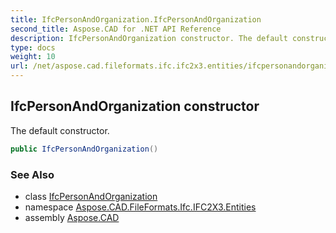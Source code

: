 ```yaml
---
title: IfcPersonAndOrganization.IfcPersonAndOrganization
second_title: Aspose.CAD for .NET API Reference
description: IfcPersonAndOrganization constructor. The default constructor
type: docs
weight: 10
url: /net/aspose.cad.fileformats.ifc.ifc2x3.entities/ifcpersonandorganization/ifcpersonandorganization/
---
```

## IfcPersonAndOrganization constructor

The default constructor.

```csharp
public IfcPersonAndOrganization()
```

### See Also

* class [IfcPersonAndOrganization](../)
* namespace [Aspose.CAD.FileFormats.Ifc.IFC2X3.Entities](../../ifcpersonandorganization/)
* assembly [Aspose.CAD](../../../)


